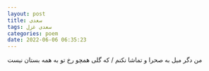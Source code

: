 ```yaml
---
layout: post
title: سعدی
tags: سعدی غزل
categories: poem
date: 2022-06-06 06:35:23
---
```


من دگر میل به صحرا و تماشا نکنم / که گلی همچو رخ تو به همه بستان نیست
